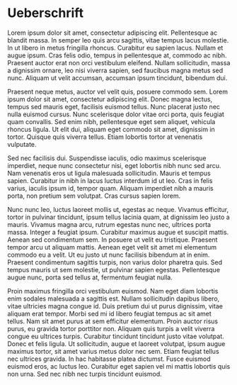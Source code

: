 # Ueberschrift



Lorem ipsum dolor sit amet, consectetur adipiscing elit. Pellentesque ac blandit massa. In semper leo quis arcu sagittis, vitae tempus lacus molestie. In ut libero in metus fringilla rhoncus. Curabitur eu sapien lacus. Nullam et augue ipsum. Cras felis odio, tempus in pellentesque at, commodo ac nibh. Praesent auctor erat non orci vestibulum eleifend. Nullam sollicitudin, massa a dignissim ornare, leo nisi viverra sapien, sed faucibus magna metus sed nunc. Aliquam ut velit accumsan, accumsan ipsum tincidunt, bibendum dui.

Praesent neque metus, auctor vel velit quis, posuere commodo sem. Lorem ipsum dolor sit amet, consectetur adipiscing elit. Donec magna lectus, tempus sed mauris eget, facilisis euismod tellus. Nunc placerat justo nec nulla euismod cursus. Nunc scelerisque dolor vitae orci porta, quis feugiat quam convallis. Sed enim nibh, pellentesque eget sem aliquet, vehicula rhoncus ligula. Ut elit dui, aliquam eget commodo sit amet, dignissim in tortor. Quisque quis viverra tellus. Etiam lobortis tortor at venenatis vulputate.

Sed nec facilisis dui. Suspendisse iaculis, odio maximus scelerisque imperdiet, neque nunc consectetur nisi, eget lobortis nibh nunc sed arcu. Nam venenatis eros ut ligula malesuada sollicitudin. Mauris et tempus sapien. Curabitur in nibh in lacus luctus interdum id ut leo. Cras in felis varius, iaculis ipsum id, tempor quam. Aliquam imperdiet nibh a mauris porta, non pretium sem volutpat. Cras cursus sapien lorem.

Nunc nunc leo, luctus laoreet mollis ut, egestas ac neque. Vivamus efficitur, tortor in pulvinar tincidunt, ipsum tellus lacinia quam, at dignissim leo justo a mauris. Vivamus magna arcu, rutrum egestas nunc nec, ultrices porta massa. Integer a feugiat ipsum. Curabitur maximus augue et suscipit mattis. Aenean sed condimentum sem. In posuere ut velit eu tristique. Praesent tempor arcu ut aliquam mattis. Aenean eget velit sit amet mi elementum commodo eu a velit. Ut eu justo ut nunc facilisis bibendum at in enim. Praesent condimentum sagittis turpis, non varius dolor pharetra quis. Sed tempus mauris ut sem molestie, ut pulvinar sapien egestas. Pellentesque augue nunc, porta sed tellus at, fermentum feugiat nulla.

Proin maximus fringilla orci vestibulum euismod. Nam eget diam lobortis enim sodales malesuada a sagittis est. Nullam sollicitudin dapibus libero, vitae ultricies magna congue id. Duis pretium dui ut purus dignissim, vitae aliquam erat tempor. Morbi sed mi id libero feugiat tempus ac sit amet tellus. Nam sit amet purus at sem efficitur elementum. Proin auctor risus purus, eu gravida tortor porttitor non. Aliquam quis turpis a velit viverra congue eu ultrices turpis. Curabitur tincidunt tincidunt justo vitae volutpat. Donec et felis ligula. Ut sollicitudin, augue et laoreet volutpat, ipsum augue maximus tortor, sit amet varius metus dolor nec sem. Etiam feugiat tellus nec ultrices gravida. In hac habitasse platea dictumst. Fusce euismod euismod eros, ac luctus leo. Curabitur eget sapien vel mi mattis lobortis quis non urna. Sed nec nibh nec turpis tincidunt euismod. 
